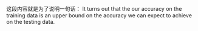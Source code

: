 这段内容就是为了说明一句话：
It turns out that the our accuracy on the training data is an upper bound on the accuracy we can expect to achieve on the testing data.
